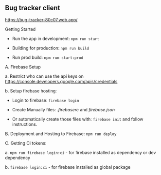 ## Bug tracker client

https://bug-tracker-80c07.web.app/

Getting Started

- Run the app in development: `npm run start`

- Building for production: `npm run build`

- Run prod build: `npm run start:prod`

A. Firebase Setup

a. Restrict who can use the api keys on https://console.developers.google.com/apis/credentials

b. Setup firebase hosting:

- Login to firebase: `firebase login`

- Create Manually files: _.firebaserc_ and _firebase.json_

- Or automatically create those files with: `firebase init` and follow instructions.

B. Deployment and Hosting to Firebase: `npm run deploy`

C. Getting Ci tokens:

a. `npm run firebase login:ci` - for firebase installed as dependency or dev dependency

b. `firebase login:ci` - for firebase installed as global package
